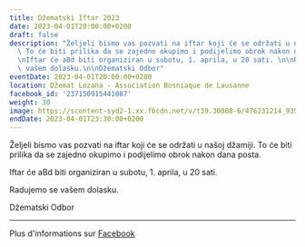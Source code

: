 ```yaml
---
title: Džematski Iftar 2023
date: 2023-04-01T20:00:00+0200
draft: false
description: "Željeli bismo vas pozvati na iftar koji će se održati u našoj džamiji.\
  \ To će biti prilika da se zajedno okupimo i podijelimo obrok nakon dana posta.\n\
  \nIftar će aBd biti organiziran u subotu, 1. aprila, u 20 sati. \n\nRadujemo se\
  \ vašem dolasku.\n\nDžematski Odbor"
eventDate: 2023-04-01T20:00:00+0200
location: Džemat Lozana - Association Bosniaque de Lausanne
facebook_id: '237150915441087'
weight: 30
image: https://scontent-syd2-1.xx.fbcdn.net/v/t39.30808-6/476231214_935500385377228_3500090740640109385_n.jpg?_nc_cat=101&ccb=1-7&_nc_sid=9e60e4&_nc_ohc=2k1769G_-1sQ7kNvwECFBou&_nc_oc=Adm-eMRO17LwJeukZ1gbQLEgz1gdnzRJ6SPfvWGB62aeYBZjJvoHwTPQWuEPx54Of4I&_nc_zt=23&_nc_ht=scontent-syd2-1.xx&edm=ABTKTjYEAAAA&_nc_gid=04aaauepj0ItLtoqG_c_vA&oh=00_AfFLof_khGC_HD4LXARXn_3dyG8hqnmImxJIWWuf6-0rrQ&oe=6812619A
endDate: 2023-04-01T23:30:00+0200
---
```


Željeli bismo vas pozvati na iftar koji će se održati u našoj džamiji. To će biti prilika da se zajedno okupimo i podijelimo obrok nakon dana posta.

Iftar će aBd biti organiziran u subotu, 1. aprila, u 20 sati. 

Radujemo se vašem dolasku.

Džematski Odbor

---

Plus d'informations sur [Facebook](https://facebook.com/events/237150915441087)
